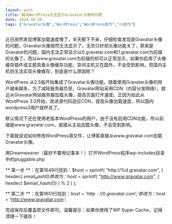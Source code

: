 ```yaml
---
layout: post
title: 解决WordPress无法显示Gravatar头像的问题		
date: 2010-10-20
tags: ["Gravatar头像","WordPress","WordPress技巧","小技巧"]
---
```


近日突然发现博客加载速度慢了，半天都下不来，仔细检查发现是Gravatar头像的问题，Gravatar头像居然无法显示了。无奈只好把头像功能关了，原来是Gravatar的问题，国内无法正常显示以0.gravatar.com和1.gravatar.com为前缀的头像了。而以www.gravatar.com为前缀的却可以正常显示，如果你启用了头像缓存插件或主题具备头像缓存功能，空间主机又在国外，不会受到影响，而国内主机则无法实现头像缓存，到底是什么原因呢？

WordPress 从2.5版开始集成了Gravatar头像功能，随着使用Gravatar头像的用户越来越多，为了减轻服务器负担，Gravatar网站采用CDN（内容分发网络），就近从Gravatar网站服务器加载头像，提高页面打开速度。正因为如此从WordPress 3.0开始，改进源代码适应CDN，提高头像加载速度，所以国内wordpress3用户就杯具了。

默认情况下还在使用老版本WordPress的用户，由于没有启用CDN功能，所以前缀是www.gravatar.com，直接从主站加载头像，不会受到影响。

下面就说说如何修改WordPress源文件，让博客直接从www.gravatar.com加载Gravatar头像。

用Dreamweaver（最好不要用记事本！）打开WordPress程序wp-includes目录中的pluggable.php

** 第一步 **：在第1649行找到：$host = sprintf( "http://%d.gravatar.com", ( hexdec( $email_hash{0} ) % 2 ) );
修改为：$host = sprintf( "http://www.gravatar.com", ( hexdec( $email_hash{0} ) % 2 ) );

** 第二步 **：在第1651行找到：$host = 'http://0.gravatar.com';
修改为：$host = 'http://www.gravatar.com';

完成保存后覆盖原文件即可。温馨提示：如果你使用了WP Super Cache，记得清理一下缓存！		